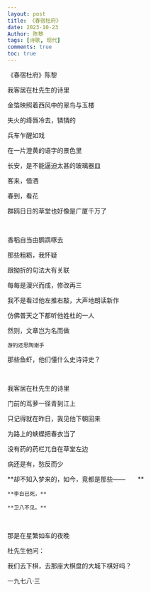 ```yaml
---
layout: post
title: 《春宿杜府》
date: 2023-10-23
Author: 陈黎
tags: [诗歌, 现代]
comments: true
toc: true
---
```

《春宿杜府》陈黎

我客居在杜先生的诗里

金箔映照着西风中的翠鸟与玉楼

失火的绛唇冷去，辚辚的

兵车乍醒如戏

在一片澄黄的语字的景色里

长安，是不能逼迫太甚的玻璃器皿

客来，借酒

春到，看花

群鸥日日的草堂也好像是广厦千万了

‍

香稻自当由鹦鹉啄去

那些粗粝，我怀疑

跟拗折的句法大有关联

每每是漫兴而成，修改再三

我不是看过他左推右敲，大声地朗读新作

仿佛普天之下都听他姓杜的一人

然则，文章岂为名而做　　　

    游钓还思陶谢手

那些鱼虾，他们懂什么史诗诗史？

‍

我客居在杜先生的诗里

门前的茑萝一径青到江上

只记得就在昨日，我见他下朝回来

为路上的蛱蝶把春衣当了

没有药的药栏兀自在草堂左边

病还是有，愁反而少

**却不知入梦来的，如今，竟都是那些——　　**

    **李白已死，**　

    **卫八不见。**

‍

那是在星繁如车的夜晚

杜先生他问：

我们去下棋，去那座大棋盘的大城下棋好吗？

一九七八·三

